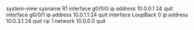 system-view
sysname R1
interface g0/0/0
ip address 10.0.0.1 24
quit
interface g0/0/1
ip address 10.0.1.1 24
quit
interface LoopBack 0
ip address 10.0.3.1 24
quit
rip 1
network 10.0.0.0
quit